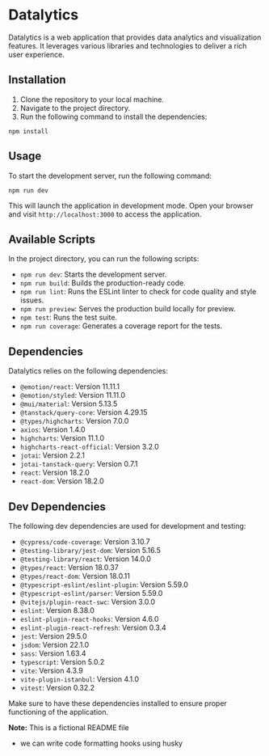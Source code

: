 # Datalytics

Datalytics is a web application that provides data analytics and visualization features. It leverages various libraries and technologies to deliver a rich user experience.

## Installation

1. Clone the repository to your local machine.
2. Navigate to the project directory.
3. Run the following command to install the dependencies:

```shell
npm install
```

## Usage

To start the development server, run the following command:

```shell
npm run dev
```

This will launch the application in development mode. Open your browser and visit `http://localhost:3000` to access the application.

## Available Scripts

In the project directory, you can run the following scripts:

- `npm run dev`: Starts the development server.
- `npm run build`: Builds the production-ready code.
- `npm run lint`: Runs the ESLint linter to check for code quality and style issues.
- `npm run preview`: Serves the production build locally for preview.
- `npm test`: Runs the test suite.
- `npm run coverage`: Generates a coverage report for the tests.

## Dependencies

Datalytics relies on the following dependencies:

- `@emotion/react`: Version 11.11.1
- `@emotion/styled`: Version 11.11.0
- `@mui/material`: Version 5.13.5
- `@tanstack/query-core`: Version 4.29.15
- `@types/highcharts`: Version 7.0.0
- `axios`: Version 1.4.0
- `highcharts`: Version 11.1.0
- `highcharts-react-official`: Version 3.2.0
- `jotai`: Version 2.2.1
- `jotai-tanstack-query`: Version 0.7.1
- `react`: Version 18.2.0
- `react-dom`: Version 18.2.0

## Dev Dependencies

The following dev dependencies are used for development and testing:

- `@cypress/code-coverage`: Version 3.10.7
- `@testing-library/jest-dom`: Version 5.16.5
- `@testing-library/react`: Version 14.0.0
- `@types/react`: Version 18.0.37
- `@types/react-dom`: Version 18.0.11
- `@typescript-eslint/eslint-plugin`: Version 5.59.0
- `@typescript-eslint/parser`: Version 5.59.0
- `@vitejs/plugin-react-swc`: Version 3.0.0
- `eslint`: Version 8.38.0
- `eslint-plugin-react-hooks`: Version 4.6.0
- `eslint-plugin-react-refresh`: Version 0.3.4
- `jest`: Version 29.5.0
- `jsdom`: Version 22.1.0
- `sass`: Version 1.63.4
- `typescript`: Version 5.0.2
- `vite`: Version 4.3.9
- `vite-plugin-istanbul`: Version 4.1.0
- `vitest`: Version 0.32.2

Make sure to have these dependencies installed to ensure proper functioning of the application.


**Note:** This is a fictional README file

- we can write code formatting hooks using husky
